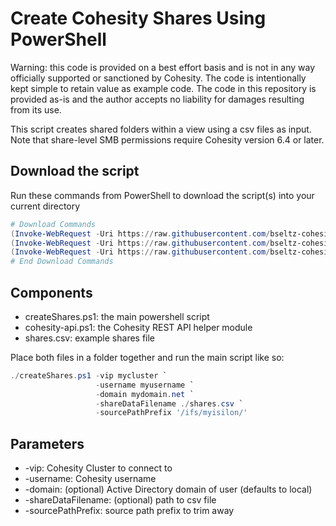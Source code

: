 # Create Cohesity Shares Using PowerShell

Warning: this code is provided on a best effort basis and is not in any way officially supported or sanctioned by Cohesity. The code is intentionally kept simple to retain value as example code. The code in this repository is provided as-is and the author accepts no liability for damages resulting from its use.

This script creates shared folders within a view using a csv files as input. Note that share-level SMB permissions require Cohesity version 6.4 or later.

## Download the script

Run these commands from PowerShell to download the script(s) into your current directory

```powershell
# Download Commands
(Invoke-WebRequest -Uri https://raw.githubusercontent.com/bseltz-cohesity/scripts/master/powershell/createShares/createShares.ps1).content | Out-File createShares.ps1; (Get-Content createShares.ps1) | Set-Content createShares.ps1
(Invoke-WebRequest -Uri https://raw.githubusercontent.com/bseltz-cohesity/scripts/master/powershell/createShares/cohesity-api.ps1).content | Out-File cohesity-api.ps1; (Get-Content cohesity-api.ps1) | Set-Content cohesity-api.ps1
(Invoke-WebRequest -Uri https://raw.githubusercontent.com/bseltz-cohesity/scripts/master/powershell/createShares/shares.csv).content | Out-File shares.csv; (Get-Content shares.csv) | Set-Content shares.csv
# End Download Commands
```

## Components

* createShares.ps1: the main powershell script
* cohesity-api.ps1: the Cohesity REST API helper module
* shares.csv: example shares file

Place both files in a folder together and run the main script like so:

```powershell
./createShares.ps1 -vip mycluster `
                   -username myusername `
                   -domain mydomain.net `
                   -shareDataFilename ./shares.csv `
                   -sourcePathPrefix '/ifs/myisilon/'
```

## Parameters

* -vip: Cohesity Cluster to connect to
* -username: Cohesity username
* -domain: (optional) Active Directory domain of user (defaults to local)
* -shareDataFilename: (optional) path to csv file
* -sourcePathPrefix: source path prefix to trim away
